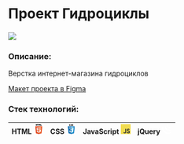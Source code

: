 # Проект Гидроциклы

<kbd><img width="900" align="center" src="http://bgfons.com/uploads/carbon/carbon_texture1882.jpg"></kbd>

### Описание:

Верстка интернет-магазина гидроциклов

[Макет проекта в Figma](https://www.figma.com/file/06Wtb2sNAylc3AVG8HL5pl/gidrotsikly?type=design&node-id=0%3A1&mode=design&t=qzftzjoOmp3nUrHm-1 'ссылка на макет')

### Стек технологий:

| HTML <code><img  height="20"  src="https://raw.githubusercontent.com/github/explore/80688e429a7d4ef2fca1e82350fe8e3517d3494d/topics/html/html.png"></code> | CSS <code><img  height="20"  src="https://raw.githubusercontent.com/github/explore/80688e429a7d4ef2fca1e82350fe8e3517d3494d/topics/css/css.png"></code> | JavaScript <code><img  height="20"  src="https://raw.githubusercontent.com/github/explore/80688e429a7d4ef2fca1e82350fe8e3517d3494d/topics/javascript/javascript.png"></code> | jQuery <code><svg xmlns="http://www.w3.org/2000/svg" height="20" width="20" viewBox="0 0 32 32" fill="#fff"><path d="M2.144 7.705c-2.83 4.07-2.48 9.364-.316 13.7.05.104.105.206.158.308l.1.195c.02.038.042.075.063.112.037.07.075.134.113.202l.207.354.118.194.24.375.102.158c.113.168.228.336.347.5l.068.092a16.39 16.39 0 0 0 .316.42l.12.152.292.36.112.134c.133.157.27.313.407.465.014.015.02.02.024.026a20.44 20.44 0 0 0 .414.436l.133.134.33.324.135.13a16.98 16.98 0 0 0 .453.412l.496.42.17.136.343.268.183.14.385.276.18.127c.123.085.248.166.374.247l.162.108a20.81 20.81 0 0 0 .585.358l.162.1.44.246c.08.043.162.084.243.125l.314.163.073.035.13.062.498.23.105.047a17.83 17.83 0 0 0 .581.241l.14.056.548.203.07.024a21.72 21.72 0 0 0 .61.2l.148.044c.2.063.416.14.63.178 13.694 2.497 17.67-8.23 17.67-8.23-3.34 4.352-9.27 5.5-14.9 4.222-.213-.048-.42-.114-.627-.176l-.156-.047a18.62 18.62 0 0 1-.604-.197l-.083-.03a20.87 20.87 0 0 1-.532-.197l-.15-.06a15.16 15.16 0 0 1-.575-.24l-.115-.05-.485-.226-.14-.067c-.126-.06-.25-.127-.375-.2l-.25-.13c-.152-.08-.3-.166-.45-.252l-.152-.085a21.76 21.76 0 0 1-.585-.358c-.053-.034-.105-.07-.158-.105l-.416-.277c-.046-.03-.1-.064-.134-.094l-.394-.285-.175-.132-.355-.278-.158-.127-.442-.373a.73.73 0 0 0-.05-.04l-.465-.423-.13-.126-.332-.33-.13-.13c-.14-.143-.276-.287-.4-.434-.007-.007-.014-.014-.02-.022a16.98 16.98 0 0 1-.416-.474l-.1-.13-.3-.37-.1-.137-.346-.46C2.982 15.6 1.86 9.722 4.354 4.902m6.58-.625c-2.048 2.947-1.937 6.9-.34 10.008a13.06 13.06 0 0 0 .906 1.512c.307.44.647.963 1.054 1.316.148.163.302.32.46.477l.12.12a13.41 13.41 0 0 0 .469.436c.007.005.012.012.02.017.182.16.366.3.553.458l.124.097a13.46 13.46 0 0 0 .574.419l.017.012c.086.06.174.115.262.173.042.027.082.056.124.082a11.64 11.64 0 0 0 .425.26l.06.035.376.2c.044.025.1.046.134.07l.263.136c.013.007.027.012.04.018a11.39 11.39 0 0 0 .548.255l.12.05a14.16 14.16 0 0 0 .45.182l.192.07a14.26 14.26 0 0 0 .413.143l.187.06c.197.06.4.14.597.173 10.573 1.752 13.014-6.4 13.014-6.4-2.2 3.17-6.46 4.68-11.008 3.5a13.06 13.06 0 0 1-.599-.173c-.06-.018-.12-.038-.18-.058l-.42-.144-.2-.07a15.08 15.08 0 0 1-.45-.182l-.122-.05a12.58 12.58 0 0 1-.552-.256l-.277-.14-.16-.082a13.16 13.16 0 0 1-.35-.197l-.084-.047a12.34 12.34 0 0 1-.424-.26c-.043-.027-.085-.057-.128-.085l-.275-.182a13.24 13.24 0 0 1-.57-.418l-.13-.1c-2-1.572-3.568-3.72-4.318-6.154-.786-2.525-.617-5.36.745-7.66m5.732-.183C17.12 3.5 17 5.698 17.838 7.66c.883 2.083 2.693 3.716 4.806 4.5l.262.1.116.036.377.1c5.838 1.128 7.42-2.996 7.843-3.603-1.387 1.997-3.718 2.476-6.578 1.782-.226-.055-.474-.137-.692-.214a8.46 8.46 0 0 1-.822-.341 8.5 8.5 0 0 1-1.441-.879C19.15 7.2 17.56 3.486 19.23.47"/></svg></code> |
| ---------------------------------------------------------------------------------------------------------------------------------------------------------- | ------------------------------------------------------------------------------------------------------------------------------------------------------- | ---------------------------------------------------------------------------------------------------------------------------------------------------------------------------- | ------------------------------------------------------------------------------------------------------------------------------------------------------------------------------------------------------------------------------------------------------------------------------------------------------------------------------------------------------------------------------------------------------------------------------------------------------------------------------------------------------------------------------------------------------------------------------------------------------------------------------------------------------------------------------------------------------------------------------------------------------------------------------------------------------------------------------------------------------------------------------------------------------------------------------------------------------------------------------------------------------------------------------------------------------------------------------------------------------------------------------------------------------------------------------------------------------------------------------------------------------------------------------------------------------------------------------------------------------------------------------------------------------------------------------------------------------------------------------------------------------------------------------------------------------------------------------------------------------------------------------------------------------------------------------------------------------------------------------------------------------------------------------------------------------------------------------------------------------------------------------------------------------------------------------------------------------------------------------------------------------------------------------------------------------------------------------------------------------------------------------------------------------------------------------------------------------------------------------------------------------------------------------------------------------------------------------------------------------------------------------------------------------------------------------------------------------------------------------------------------------------------------------------------------------------------------------------------------------------------------------------------------------------------------------------------------------------------------------------------------------------------------ |
